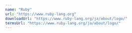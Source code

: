 ```yaml
---
name: "Ruby"
url: "https://www.ruby-lang.org"
downloadUrl: "https://www.ruby-lang.org/ja/about/logo/"
termsUrl: "https://www.ruby-lang.org/ja/about/logo/"
---
```

